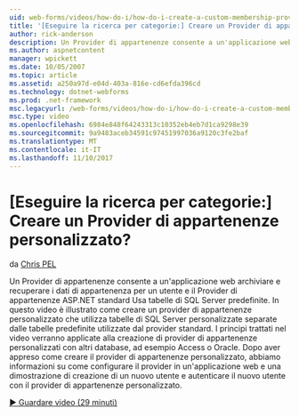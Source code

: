 ```yaml
---
uid: web-forms/videos/how-do-i/how-do-i-create-a-custom-membership-provider
title: '[Eseguire la ricerca per categorie:] Creare un Provider di appartenenze personalizzato? | Microsoft Docs'
author: rick-anderson
description: Un Provider di appartenenze consente a un'applicazione web archiviare e recuperare dati per un utente di appartenenza e utilizza il Provider di appartenenze ASP.NET standard predefinire...
ms.author: aspnetcontent
manager: wpickett
ms.date: 10/05/2007
ms.topic: article
ms.assetid: a250a97d-e04d-403a-816e-cd6efda396cd
ms.technology: dotnet-webforms
ms.prod: .net-framework
msc.legacyurl: /web-forms/videos/how-do-i/how-do-i-create-a-custom-membership-provider
msc.type: video
ms.openlocfilehash: 6984e848f64243313c10352eb4eb7d1ca9298e39
ms.sourcegitcommit: 9a9483aceb34591c97451997036a9120c3fe2baf
ms.translationtype: MT
ms.contentlocale: it-IT
ms.lasthandoff: 11/10/2017
---
```

<a name="how-do-i-create-a-custom-membership-provider"></a>[Eseguire la ricerca per categorie:] Creare un Provider di appartenenze personalizzato?
====================
da [Chris PEL](https://twitter.com/chrispels)

Un Provider di appartenenze consente a un'applicazione web archiviare e recuperare i dati di appartenenza per un utente e il Provider di appartenenze ASP.NET standard Usa tabelle di SQL Server predefinite. In questo video è illustrato come creare un provider di appartenenze personalizzato che utilizza tabelle di SQL Server personalizzate separate dalle tabelle predefinite utilizzate dal provider standard. I principi trattati nel video verranno applicate alla creazione di provider di appartenenze personalizzati con altri database, ad esempio Access o Oracle. Dopo aver appreso come creare il provider di appartenenze personalizzato, abbiamo informazioni su come configurare il provider in un'applicazione web e una dimostrazione di creazione di un nuovo utente e autenticare il nuovo utente con il provider di appartenenze personalizzato.

[&#9654; Guardare video (29 minuti)](https://channel9.msdn.com/Blogs/ASP-NET-Site-Videos/how-do-i-create-a-custom-membership-provider)
